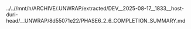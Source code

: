 ../..//mnt/h/ARCHIVE/.UNWRAP/extracted/DEV__2025-08-17__1833__host-duri-head/__UNWRAP/8d55071e22/PHASE6_2_6_COMPLETION_SUMMARY.md